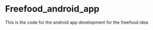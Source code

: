 Freefood_android_app
====================

This is the code for the android app development for the freefood idea